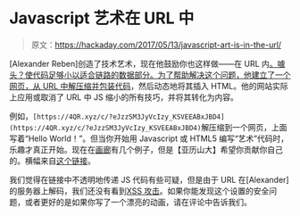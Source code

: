 # Javascript 艺术在 URL 中

> 原文：<https://hackaday.com/2017/05/13/javascript-art-is-in-the-url/>

[Alexander Reben]创造了技术艺术，现在他鼓励你也这样做——在 URL 内[。噱头？使代码足够小以适合链路的数据部分。为了帮助解决这个问题，他建立了一个网页，](https://www.4qr.xyz/)[从 URL 中解压缩并包装代码](https://www.4qr.xyz/reference/)，然后动态地将其插入 HTML。他的网站实际上应用或取消了 URL 中 JS 缩小的所有技巧，并将其转化为内容。

例如，`[https://4QR.xyz/c/?eJzzSM3JyVcIzy_KSVEEABxJBD4](https://4QR.xyz/c/?eJzzSM3JyVcIzy_KSVEEABxJBD4)`解压缩到一个网页，上面写着“Hello World！”。但当你开始用 Javascript 或 HTML5 编写“艺术”代码时，乐趣才真正开始。现在在[画廊](https://www.4qr.xyz/gallery/)有几个例子，但是【亚历山大】希望你贡献你自己的。横幅来自[这个链接](https://4qr.xyz/dw/?eJwVjMsKwjAQAL9G2DxMYxsrS8w_CB68CbXGdqO0kCzo59uchoFhRvOlJ8_3YP1rzUABPZ3b2HlSoRUldA2gOeyBFTWIYodC_8wjTrRcBp5B6BRIntQVSDrFG1nU4kNLvNVxKLJsPuQRsLf66Kwu0qFOOinT17RwXt8RxB_F-CeR)。

我们觉得在链接中不透明地传递 JS 代码有些可疑，但是由于 URL 在[Alexander]的服务器上解码，我们还没有看到[XSS 攻击](http://hackaday.com/2016/03/23/the-dark-arts-cross-site-scripting/)。如果你能发现这个设置的安全问题，或者更好的是如果你写了一个漂亮的动画，请在评论中告诉我们。